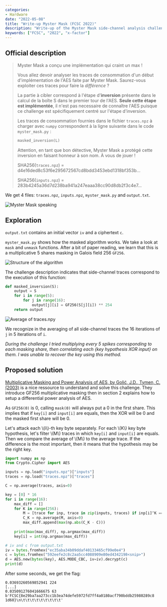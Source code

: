 ```yaml
---
categories:
- Hardware
date: "2022-05-08"
title: "Write-up Myster Mask (FCSC 2022)"
description: "Write-up of the Myster Mask side-channel analysis challenge of French Cybersecurity Challenge 2022."
keywords: ["FCSC", "2022", "x-factor"]
---
```


## Official description

> Myster Mask a conçu une implémentation qui craint un max !
>
> Vous allez devoir analyser les traces de consommation d'un début
> d'implémentation de l'AES faite par Myster Mask. Saurez-vous exploiter ces
> traces pour faire la *différence* ?
>
> La partie à cibler correspond à l'étape d'**inversion** présente dans le
> calcul de la boîte S dans le premier tour de l'AES.
> **Seule cette étape est implémentée**,
> il n'est pas necessaire de connaître l'AES puisque ce challenge est
> spécifiquement centré sur l'étape d'inversion.
> 
> Les traces de consommation fournies dans le fichier `traces.npz` à charger
> avec `numpy` correspondent à la ligne suivante dans le code `myster_mask.py` :
> 
> ```Python
> masked_inversion(L)
> ```
>
> Attention, en tant que bon détective, Myster Mask a protégé cette inversion en
> faisant honneur à son nom. À vous de jouer !
>
> SHA256(`traces.npz`) = d4e16ded8c53f6e295672567cd8bdd3453ebd1318bf353b...
>
> SHA256(`inputs.npz`) = 283b4245a36d7d238ba941a247eaaa38cc90d8db2f3c4e7...

We get 4 files: `traces.npz`, `inputs.npz`, `myster_mask.py` and `output.txt`.

![Myster Mask speaking](/assets/images/sca-myster-mask/zorro_meme.png)

## Exploration

`output.txt` contains an initial vector `iv` and a ciphertext `c`.

`myster_mask.py` shows how the masked algorithm works.
We take a look at `mask` and `unmask` functions. After a bit of paper reading,
we learn that this is a multiplicative 5 shares masking in Galois field 256
`GF256`.

![Structure of the algorithm](/assets/images/sca-myster-mask/sca_mask_struct.svg)

The challenge description indicates that side-channel traces correspond to the
execution of this function:

```Python
def masked_inversion(S):
    output = S
    for i in range(5):
        for j in range(16):
            output[j][i] = GF256(S[j][i]) ** 254
    return output
```

![Average of traces.npy](/assets/images/sca-myster-mask/sca_average.png)

We recognize in the averaging of all side-channel traces the 16 iterations of
`j` in 5 iterations of `i`.

*During the challenge I tried multiplying every 5 spikes corresponding to each
masking share, then correlating each {key hypothesis XOR input} on them.
I was unable to recover the key using this method.*

## Proposed solution

[Multiplicative Masking and Power Analysis of AES, by Golić, J.D., Tymen, C. (2003)](https://link.springer.com/content/pdf/10.1007%2F3-540-36400-5_16.pdf)
is a nice ressource to understand and solve this challenge.
They introduce GF256 multiplicative masking
then in section 2 explains how to setup a differential power analysis of AES.

As `GF256(0)` is 0, calling `mask(0)` will always put a 0 in the first share.
This implies that if `key[i]` and `input[i]` are equals, then the XOR will be 0
and the masked first share will be 0.

Let's attack each \\(i\\)-th key byte separately.
For each \\(K\\) key byte hypothesis, let's filter \\(M\\) traces in which
`key[i]` and `input[i]` are equals.
Then we compare the average of \\(M\\) to the average trace. If the difference is
the most important, then it means that the hypothesis may be the right key.

```Python
import numpy as np
from Crypto.Cipher import AES

inputs = np.load("inputs.npz")["inputs"]
traces = np.load("traces.npz")["traces"]

C = np.average(traces, axis=0)

key = [0] * 16
for i in range(16):
    max_diff = []
    for K in range(256):
        M = [trace for inp, trace in zip(inputs, traces) if inp[i]^K == 0]
        C_K = np.average(M, axis=0)
        max_diff.append(max(np.abs(C_K - C)))
    
    print(max(max_diff), np.argmax(max_diff))
    key[i] = int(np.argmax(max_diff))

# iv and c from output.txt
iv = bytes.fromhex("ec35aba34b09ddaf40133465cf99e0e4")
c = bytes.fromhex("592eefe2c8c2aa5cc4088909e80ed4342198<snip>")
d = AES.new(bytes(key), AES.MODE_CBC, iv=iv).decrypt(c)
print(d)
```

After some seconds, we get the flag:

```
0.03693260569852941 224
[...]
0.035091276041666675 63
b'FCSC{8e29ba7aa273cc1b3ea74defe5972fd7ff4a0180acf790bddb25980289c8
1d60}\n\t\t\t\t\t\t\t\t\t'
```
